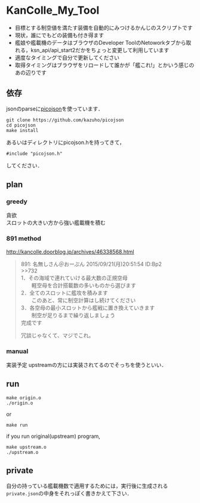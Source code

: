 # KanColle_My_Tool
- 目標とする制空値を満たす装備を自動的にみつけるかんじのスクリプトです
- 現状，誰にでもどの装備も付き得ます
- 艦娘や艦載機のデータはブラウザのDeveloper ToolのNetoworkタブから取れる，ksn_api/api_start2だかをちょっと変更して利用しています
- 適度なタイミングで自分で更新してください
- 取得タイミングはブラウザをリロードして誰かが「艦これ!」とかいう感じのあの辺りです

## 依存
jsonのparseに[picojson](https://github.com/kazuho/picojson)を使っています．
```
git clone https://github.com/kazuho/picojson
cd picojson
make install
```
あるいはディレクトリにpicojson.hを持ってきて，
```
#include "picojson.h"
```
してください．

## plan
### greedy
貪欲  
スロットの大きい方から強い艦載機を積む

### 891 method
http://kancolle.doorblog.jp/archives/46338568.html
>
>891: 名無しさん＠おーぷん 2015/09/21(月)20:51:54 ID:Bp2  
>\>>732  
>1．その海域で連れていける最大数の正規空母  
>　　軽空母を合計搭載数の多いものから選びます  
>2．全てのスロットに艦攻を積みます  
>　　このあと、常に制空計算はし続けてください  
>3．各空母の最小スロットから艦戦に置き換えていきます  
　　制空が足りるまで繰り返しましょう  
>完成です
>
>冗談じゃなくて、マジでこれ。

### manual
実装予定
upstreamの方には実装されてるのでそっちを使うといい．

## run
```
make origin.o
./origin.o
```
or
```
make run
```

if you run original(upstream) program,
```
make upstream.o
./upstream.o
```

## private
自分の持っている艦載機数で適用するためには，実行後に生成される`private.json`の中身をそれっぽく書きかえて下さい．
